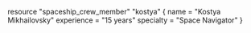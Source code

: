 resource "spaceship_crew_member" "kostya" {
  name        = "Kostya Mikhailovsky"
  experience  = "15 years"
  specialty   = "Space Navigator"
}